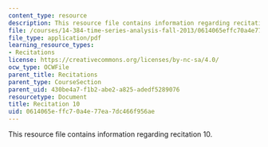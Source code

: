 ```yaml
---
content_type: resource
description: This resource file contains information regarding recitation 10.
file: /courses/14-384-time-series-analysis-fall-2013/0614065effc70a4e77ea7dc466f956ae_MIT14_384F13_rec10.pdf
file_type: application/pdf
learning_resource_types:
- Recitations
license: https://creativecommons.org/licenses/by-nc-sa/4.0/
ocw_type: OCWFile
parent_title: Recitations
parent_type: CourseSection
parent_uid: 430be4a7-f1b2-abe2-a825-adedf5289076
resourcetype: Document
title: Recitation 10
uid: 0614065e-ffc7-0a4e-77ea-7dc466f956ae
---
```

This resource file contains information regarding recitation 10.